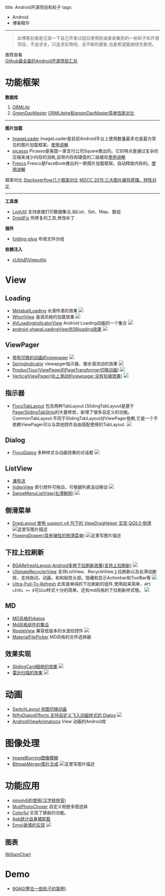 title: Android开源项目和轮子
tags:
- Android
- 博客精华
---
 > 此博客初衷是记录一下自己开发过程后使用到或者收集到的一些轮子和开源项目，不追求全，只追求实用吧。会不断的更新,也是希望能继续完善吧。
 
 推荐查看  
 [Github最全面的Android开源项目汇总](https://github.com/Trinea/android-open-project#%E5%8D%81%E4%BA%8Cflipview) 

 # 功能框架

**数据库**
 1. [ORMLite](http://blog.csdn.net/lmj623565791/article/details/39122981)
 1. [GreenDaoMaster](http://blog.csdn.net/krislight/article/details/9391455)
[ORMLitehe和greenDaoMaster简单性能对比](http://blog.csdn.net/u012565107/article/details/21546829)

 ----

**图片加载**
- [ImageLoader](https://github.com/nostra13/Android-Universal-Image-Loader)
  ImageLoader是目前Android平台上使用数量最多也是最为常见的图片加载框架。[使用讲解](http://blog.csdn.net/github_25928675/article/details/46442037)
- [picasso](https://github.com/square/picasso)
  Picasso是美国一家支付公司Square推出的。它的特点是通过复杂的压缩来减少内存的消耗,自带内存和硬盘的二级缓存[使用讲解](http://blog.csdn.net/github_25928675/article/details/46660179)
- [Fresco](https://github.com/facebook/fresco)
  Fresco是FaceBook推出的一款图片加载框架。自动释放内存的。[使用讲解](http://www.cnblogs.com/stay/p/4398432.html)
  
框架对比
[Stackoverflow几个框架对比](http://stackoverflow.com/questions/29363321/picasso-v-s-imageloader-v-s-fresco-vs-glide) 
[MDCC 2015:三大图片缓存原理、特性对比](http://www.csdn.net/article/2015-10-21/2825984)

 --- 
**工具类**
 - [LogUtil](https://github.com/pengwei1024/LogUtils)
 支持直接打印数据集合,如List、Set、Map、数组
 - [DroidFix](https://github.com/bunnyblue/DroidFix)
 热修复的工具,修改补丁

  
**插件**
- [folding-plug](https://github.com/dmytrodanylyk/)
  布局文件分组

**依赖注入**
- [xUtils的Viewutils](https://github.com/wyouflf/xUtils)
 
 
 
 # View
  
 
 ## Loading
 - [MetaballLoading](https://github.com/dodola/MetaballLoading)
 水滴传递的效果
![](https://raw.githubusercontent.com/dodola/MetaballLoading/master/metaball.gif)
 - [WhorlView](https://github.com/Kyson/WhorlView)
 漩涡风格的加载效果
![](http://www.jcodecraeer.com/uploads/150818/1-150QP34Q2261.gif)
 - [AVLoadingIndicatorView](https://github.com/81813780/AVLoadingIndicatorView)
 Android Loading动画的一个集合
 ![](https://raw.githubusercontent.com/81813780/AVLoadingIndicatorView/master/Demo.gif)
 - [android-shapeLoadingView仿58loading效果](https://github.com/zzz40500/android-shapeLoadingView)
 ![](https://camo.githubusercontent.com/575b98a56c5546043ec045d044429590e4a623fe/687474703a2f2f75706c6f61642d696d616765732e6a69616e7368752e696f2f75706c6f61645f696d616765732f3136363836362d376434313538646532636534306139612e676966)




 ## ViewPager
 - [带有切换的动画的viewpager](http://www.apkbus.com/android-243081-1-1.html)
![](http://data.apkbus.com/5p14141288AU24)
 - [SpringIndicator](https://github.com/chenupt/SpringIndicator)
 viewapger指示器，像水滴流动的效果
![](https://raw.githubusercontent.com/chenupt/SpringIndicator/master/img/si_1.0.0.gif)
 - [ProductTour(ViewPager的PageTransformer切换动画)](https://github.com/matrixxun/ProductTour)
![](https://raw.githubusercontent.com/matrixxun/ProductTour/master/art/run.gif)
 - [VerticalViewPager(向上滑动的viewpager,没有衔接效果)](https://github.com/kaelaela/VerticalViewPager)
![](https://raw.githubusercontent.com/kaelaela/VerticalViewPager/master/art/default.gif)

 ## 指示器
- [FlycoTabLayout](https://github.com/H07000223/FlycoTabLayout)
包含两种TabLayout.[SlidingTabLayout是基于[PagerSlidingTabStrip](https://github.com/jpardogo/PagerSlidingTabStrip)的大量修改，新增了很多自定义的功能。CommonTabLayout:不同于SlidingTabLayout对ViewPager依赖,它是一个不依赖ViewPager可以与其他控件自由搭配使用的TabLayout.
![](https://raw.githubusercontent.com/H07000223/FlycoTabLayout/master/preview_1.gif)

 ## Dialog
 - [FlycoDialog](https://github.com/H07000223/FlycoDialog_Master)
 多种样式与动画效果的对话框
![](https://raw.githubusercontent.com/H07000223/FlycoDialog_Master/master/gif/preview_1.gif)
 




 ## ListView
 - [瀑布流](https://github.com/bavariama1/ListBuddies)
 - [IndexView](https://github.com/Waylenw/Android-UI-Effect#listindex)
 索引控件可拖动，可根据列表滚动移动
 ![](https://raw.githubusercontent.com/Waylenwang/AndroidUI_Waylen/master/screenpic/indexView.gif)
 - [SwipeMenuListView(右滑删除)](https://github.com/baoyongzhang/SwipeMenuListView)
 ![](https://raw.githubusercontent.com/baoyongzhang/SwipeMenuListView/master/demo3.gif)
 
 


 ## 侧滑菜单
- [DragLayout 使用 support.v4 包下的 ViewDragHelper 实现 QQ5.0 侧滑](https://github.com/BlueMor/DragLayout)
![这里写图片描述](https://raw.githubusercontent.com/BlueMor/DragLayout/master/screenshots/123.gif)
- [FlowingDrawer(具有弹性的侧滑菜单)](https://github.com/mxn21/FlowingDrawer
)
![这里写图片描述](http://www.jcodecraeer.com/uploads/151022/1-1510220ZQQ25.gif)

 

 ## 下拉上拉刷新
 - [BGARefreshLayout-Android多种下拉刷新效果(支持上拉刷新)](https://github.com/bingoogolapple/BGARefreshLayout-Android)
![](https://camo.githubusercontent.com/f609f7944250a6607e5fdec8b12b3156df569cd7/687474703a2f2f37786b39646a2e636f6d312e7a302e676c622e636c6f7564646e2e636f6d2f726566726573686c61796f75742f73637265656e73686f74732f726566726573686c61796f7574312e676966)
- [UltimateRecyclerView](https://github.com/cymcsg/UltimateRecyclerView)
支持ListView、RecycleView上拉刷新以及右滑动删除，支持拖动，动画，和和粘性头部。隐藏和显示Actionbar和ToolBar等
![](https://camo.githubusercontent.com/34707aab637bd5766d183e4bf739e07a589d5aa9/68747470733a2f2f627974656275636b65742e6f72672f6d61727368616c6368656e2f696d616765732f7261772f343462656231363231323163373139656134303934626437656131633966306364376465346330342f756c74696d61746572656379636c6572766965772f756c74696d6174655f72656379636c65727669657731322e676966)
- [Ultra-Pull-To-Refresh](https://github.com/liaohuqiu/android-Ultra-Pull-To-Refresh)
此库是单纯的下拉刷新的组件,使用起来简单，`API LEVEL >= 8`可以ui样式十分的简单。还有md风格的下拉刷新样式哦。
![](https://camo.githubusercontent.com/4dfccd5a50f7d59b512300fce341a1217950603a/687474703a2f2f737261696e2d6769746875622e71696e6975646e2e636f6d2f756c7472612d7074722f6d6174657269616c2d7374796c652e676966)

 ## MD
 - [MD风格的dialog](https://github.com/drakeet/MaterialDialog)
 - [Md风格组件的集合](https://github.com/rey5137/material)
 - [RippleView](https://github.com/siriscac/RippleView)
 兼容低版本的水波纹控件
![](https://camo.githubusercontent.com/eec41193900aad4803dcf18bc9915fafa3f7d1cf/68747470733a2f2f7261772e6769746875622e636f6d2f73697269736361632f526970706c65566965772f6d61737465722f53637265656e732f53637265656e2e676966)
 - [MaterialFilePicker](https://github.com/nbsp-team/MaterialFilePicker)
 MD风格的文件选择器

 ## 效果实现
 - [SlidingCard相册的效果](https://github.com/mxn21/SlidingCard) 
![](https://raw.githubusercontent.com/mxn21/SlidingCard/master/screen.gif)
 - [雷达扫描的效果](https://github.com/gpfduoduo/RadarScanView) 
![](https://raw.githubusercontent.com/gpfduoduo/RadarScanView/master/RadarScanView/gif/radar.gif)


  
  

 # 动画
 - [SwitchLayout 视图切换动画](https://github.com/jaychou2012/SwitchLayout)
 - [NiftyDialogEffects 支持自定义飞入动画样式的 Dialog](https://github.com/sd6352051/NiftyDialogEffects)
![](https://camo.githubusercontent.com/456687ac516bb07f1076928d635bfddf6b90d5ec/687474703a2f2f696d67302e70682e3132362e6e65742f69433436653162586b55316631724966555a6f3939773d3d2f363539373632303632313938343031393430382e676966)
- [AndroidViewAnimations](https://github.com/daimajia/AndroidViewAnimations)
View 动画的Android库


 # 图像处理
- [ImageBlurring图像模糊](https://github.com/jaychou2012/ImageBlurring)
- [BitmapMerger图片合成](https://github.com/cooltechworks/BitmapMerger)
![这里写图片描述](https://cloud.githubusercontent.com/assets/13122232/8438305/9f7c2644-1f82-11e5-8f51-25ba7cca0711.gif)

 # 功能应用
- [pinyin4j的使用(汉字转拼音)](http://wister.iteye.com/blog/334562)
- [MutiPhotoChoser](https://git.oschina.net/xiao-lifan/MutiPhotoChoser)
  自定义相册多图选择
- [Colorful](https://github.com/bboyfeiyu/Colorful)
  实现了换肤的功能。
- [Apk统计自身被卸载](https://github.com/sevenler/Uninstall_Statics)
- [Emoji表情的实现](https://github.com/kymjs/EmojiChat)
 ![](https://raw.githubusercontent.com/kymjs/EmojiChat/master/screen_shots/Screenshot_2.png)

 ## 图表
 [WilliamChart](https://github.com/diogobernardino/WilliamChart)
  
 # Demo
 - [9GAG(整合一些轮子的案例)](https://github.com/stormzhang/9GAG)

 